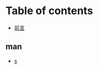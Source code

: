 # Table of contents

* [前言](README.md)

## man <a href="#shuziyingxiao" id="shuziyingxiao"></a>

* [s](shuziyingxiao/s.md)
